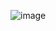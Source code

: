 ![image](https://github.com/Pavithra-1502/my-todo-app/assets/77700246/543e2366-81d7-4c82-a3db-0c80df12009d)

